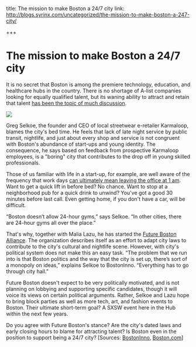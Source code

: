 title: The mission to make Boston a 24/7 city
link: http://blogs.syrinx.com/uncategorized/the-mission-to-make-boston-a-247-city/

+++


# The mission to make Boston a 24/7 city

It is no secret that Boston is among the premiere technology, education, and healthcare hubs in the country. There is no shortage of A-list companies looking for equally qualified talent, but its waning ability to attract and retain that talent [has been the topic of much discussion](http://www.bizjournals.com/boston/news/2011/05/24/report-mass-seeing-severe-it-talent.html).

[![](http://img.youtube.com/vi/4_fprJ-p3go/0.jpg)](http://www.youtube.com/watch?v=4_fprJ-p3go "The mission to make Boston a 24/7 city")

Greg Selkoe, the founder and CEO of local streetwear e-retailer Karmaloop, blames the city's bed time. He feels that lack of late night service by public transit, nightlife, and just about every shop and service is not congruent with Boston's abundance of start-ups and young identity. The consequence, he says based on feedback from prospective Karmaloop employees, is a "boring" city that contributes to the drop off in young skilled professionals.

Those of us familiar with life in a start-up, for example, are well aware of the frequency that work days [can ultimately mean leaving the office at 1 am](http://bostinno.com/2012/05/15/can-karmaloops-ceo-make-boston-a-247-city/). Want to get a quick lift in before bed? No chance. Want to stop at a neighborhood pub for a quick drink to unwind? You've got a good 30 minutes before last call. Even getting home, if you don't have a car, will be difficult.

“Boston doesn’t allow 24-hour gyms,” says Selkoe. “In other cities, there are 24-hour gyms all over the place.”

That's why, together with Malia Lazu, he has started the [Future Boston Alliance](http://futureboston.com/). The organization describes itself as an effort to adapt city laws to contribute to the city's cultural and nightlife scene. However, with city's political system does not make this an easy task. “The problem that we run into is that Boston politics and the way that the city is set up, there’s sort of a monopoly on ideas,” explains Selkoe to BostonInno. “Everything has to go through city hall.”

Future Boston doesn't expect to be very politically motivated, and is not planning on lobbying and supporting specific candidates, though it will voice its views on certain political arguments. Rather, Selkoe and Lazu hope to bring block parties as well as more tech, art, and fashion events to Boston. Their ultimate short-term goal? A SXSW event here in the Hub within the next few years.

Do you agree with Future Boston's stance? Are the city's dated laws and early closing hours to blame for attracting talent? Is Boston even in the position to support being a 24/7 city? [Sources: [BostonInno](http://bostinno.com/2012/05/15/can-karmaloops-ceo-make-boston-a-247-city/), [Boston.com](http://articles.boston.com/2012-05-14/business/31689992_1_creative-economy-advocacy-group-small-businesses)]
